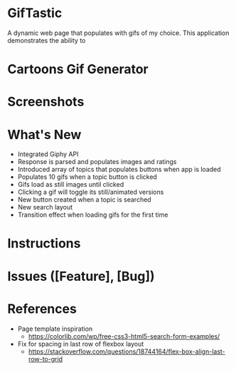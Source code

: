 # GifTastic
A dynamic web page that populates with gifs of my choice. This application demonstrates the ability to 

# Cartoons Gif Generator

# Screenshots

# What's New
* Integrated Giphy API
* Response is parsed and populates images and ratings
* Introduced array of topics that populates buttons when app is loaded
* Populates 10 gifs when a topic button is clicked
* Gifs load as still images until clicked
* Clicking a gif will toggle its still/animated versions
* New button created when a topic is searched
* New search layout
* Transition effect when loading gifs for the first time

# Instructions

# Issues ([Feature], [Bug])

# References
* Page template inspiration
    * https://colorlib.com/wp/free-css3-html5-search-form-examples/
* Fix for spacing in last row of flexbox layout
    * https://stackoverflow.com/questions/18744164/flex-box-align-last-row-to-grid
